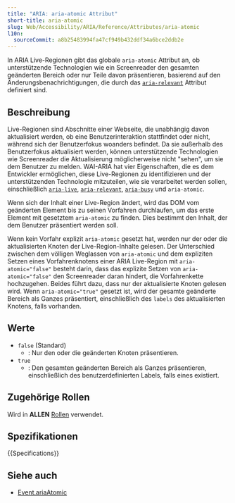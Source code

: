 ```yaml
---
title: "ARIA: aria-atomic Attribut"
short-title: aria-atomic
slug: Web/Accessibility/ARIA/Reference/Attributes/aria-atomic
l10n:
  sourceCommit: a8b25483994fa47cf949b432ddf34a6bce2ddb2e
---
```


In ARIA Live-Regionen gibt das globale `aria-atomic` Attribut an, ob unterstützende Technologien wie ein Screenreader den gesamten geänderten Bereich oder nur Teile davon präsentieren, basierend auf den Änderungsbenachrichtigungen, die durch das [`aria-relevant`](/de/docs/Web/Accessibility/ARIA/Reference/Attributes/aria-relevant) Attribut definiert sind.

## Beschreibung

Live-Regionen sind Abschnitte einer Webseite, die unabhängig davon aktualisiert werden, ob eine Benutzerinteraktion stattfindet oder nicht, während sich der Benutzerfokus woanders befindet. Da sie außerhalb des Benutzerfokus aktualisiert werden, können unterstützende Technologien wie Screenreader die Aktualisierung möglicherweise nicht "sehen", um sie dem Benutzer zu melden. WAI-ARIA hat vier Eigenschaften, die es dem Entwickler ermöglichen, diese Live-Regionen zu identifizieren und der unterstützenden Technologie mitzuteilen, wie sie verarbeitet werden sollen, einschließlich [`aria-live`](/de/docs/Web/Accessibility/ARIA/Reference/Attributes/aria-live), [`aria-relevant`](/de/docs/Web/Accessibility/ARIA/Reference/Attributes/aria-relevant), [`aria-busy`](/de/docs/Web/Accessibility/ARIA/Reference/Attributes/aria-busy) und `aria-atomic`.

Wenn sich der Inhalt einer Live-Region ändert, wird das DOM vom geänderten Element bis zu seinen Vorfahren durchlaufen, um das erste Element mit gesetztem `aria-atomic` zu finden. Dies bestimmt den Inhalt, der dem Benutzer präsentiert werden soll.

Wenn kein Vorfahr explizit `aria-atomic` gesetzt hat, werden nur der oder die aktualisierten Knoten der Live-Region-Inhalte gelesen. Der Unterschied zwischen dem völligen Weglassen von `aria-atomic` und dem expliziten Setzen eines Vorfahrenknotens einer ARIA Live-Region mit `aria-atomic="false"` besteht darin, dass das explizite Setzen von `aria-atomic="false"` den Screenreader daran hindert, die Vorfahrenkette hochzugehen. Beides führt dazu, dass nur der aktualisierte Knoten gelesen wird. Wenn `aria-atomic="true"` gesetzt ist, wird der gesamte geänderte Bereich als Ganzes präsentiert, einschließlich des `labels` des aktualisierten Knotens, falls vorhanden.

## Werte

- `false` (Standard)
  - : Nur den oder die geänderten Knoten präsentieren.
- `true`
  - : Den gesamten geänderten Bereich als Ganzes präsentieren, einschließlich des benutzerdefinierten Labels, falls eines existiert.

## Zugehörige Rollen

Wird in **ALLEN** [Rollen](/de/docs/Web/Accessibility/ARIA/Reference/Roles) verwendet.

## Spezifikationen

{{Specifications}}

## Siehe auch

- [Event.ariaAtomic](/de/docs/Web/API/Element/ariaAtomic)
